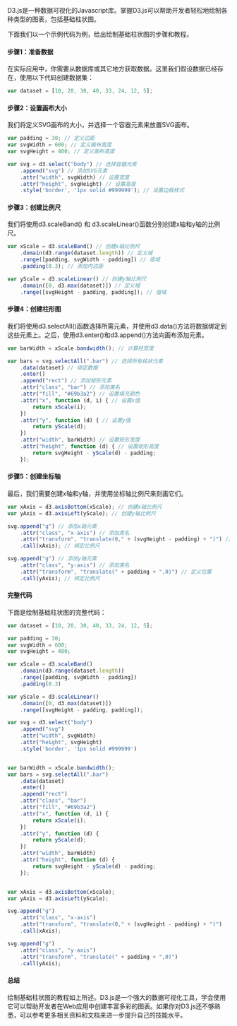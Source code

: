 D3.js是一种数据可视化的Javascript库。掌握D3.js可以帮助开发者轻松地绘制各种类型的图表，包括基础柱状图。

下面我们以一个示例代码为例，给出绘制基础柱状图的步骤和教程。

#### 步骤1：准备数据

在实际应用中，你需要从数据库或其它地方获取数据。这里我们假设数据已经存在，使用以下代码创建数据集：

```javascript
var dataset = [10, 20, 30, 40, 33, 24, 12, 5];
```

#### 步骤2：设置画布大小

我们将定义SVG画布的大小，并选择一个容器元素来放置SVG画布。

```javascript
var padding = 30; // 定义边距
var svgWidth = 600; // 定义画布宽度
var svgHeight = 400; // 定义画布高度

var svg = d3.select("body") // 选择容器元素
    .append("svg") // 添加SVG元素
    .attr("width", svgWidth) // 设置宽度
    .attr("height", svgHeight) // 设置高度
    .style('border', '1px solid #999999'); // 设置边框样式
```

#### 步骤3：创建比例尺

我们将使用d3.scaleBand() 和 d3.scaleLinear()函数分别创建x轴和y轴的比例尺。

```javascript
var xScale = d3.scaleBand() // 创建x轴比例尺
    .domain(d3.range(dataset.length)) // 定义域
    .range([padding, svgWidth - padding]) // 值域
    .padding(0.3); // 添加内边距

var yScale = d3.scaleLinear() // 创建y轴比例尺
    .domain([0, d3.max(dataset)]) // 定义域
    .range([svgHeight - padding, padding]); // 值域
```

#### 步骤4：创建柱形图

我们将使用d3.selectAll()函数选择所需元素，并使用d3.data()方法将数据绑定到这些元素上。之后，使用d3.enter()和d3.append()方法向画布添加元素。

```javascript
var barWidth = xScale.bandwidth(); // 计算柱宽度

var bars = svg.selectAll(".bar") // 选择所有柱状元素
    .data(dataset) // 绑定数据
    .enter() 
    .append("rect") // 添加矩形元素
    .attr("class", "bar") // 添加类名
    .attr("fill", "#69b3a2") // 设置填充颜色
    .attr("x", function (d, i) { // 设置x值
        return xScale(i);
    })
    .attr("y", function (d) { // 设置y值
        return yScale(d);
    })
    .attr("width", barWidth) // 设置矩形宽度
    .attr("height", function (d) { // 设置矩形高度
        return svgHeight - yScale(d) - padding;
    });
```

#### 步骤5：创建坐标轴

最后，我们需要创建x轴和y轴，并使用坐标轴比例尺来刻画它们。

```javascript
var xAxis = d3.axisBottom(xScale); // 创建x轴比例尺
var yAxis = d3.axisLeft(yScale); // 创建y轴比例尺

svg.append("g") // 添加x轴元素
    .attr("class", "x-axis") // 添加类名
    .attr("transform", "translate(0," + (svgHeight - padding) + ")") // 定义位置
    .call(xAxis); // 绑定比例尺

svg.append("g") // 添加y轴元素
    .attr("class", "y-axis") // 添加类名
    .attr("transform", "translate(" + padding + ",0)") // 定义位置
    .call(yAxis); // 绑定比例尺
```
#### 完整代码

下面是绘制基础柱状图的完整代码：

```javascript
var dataset = [10, 20, 30, 40, 33, 24, 12, 5];

var padding = 30;
var svgWidth = 600;
var svgHeight = 400;

var xScale = d3.scaleBand()
    .domain(d3.range(dataset.length))
    .range([padding, svgWidth - padding])
    .padding(0.3)

var yScale = d3.scaleLinear()
    .domain([0, d3.max(dataset)])
    .range([svgHeight - padding, padding]);

var svg = d3.select("body")
    .append("svg")
    .attr("width", svgWidth)
    .attr("height", svgHeight)
    .style('border', '1px solid #999999')


var barWidth = xScale.bandwidth();
var bars = svg.selectAll(".bar")
    .data(dataset)
    .enter()
    .append("rect")
    .attr("class", "bar")
    .attr("fill", "#69b3a2")
    .attr("x", function (d, i) {
        return xScale(i);
    })
    .attr("y", function (d) {
        return yScale(d);
    })
    .attr("width", barWidth)
    .attr("height", function (d) {
        return svgHeight - yScale(d) - padding;
    });


var xAxis = d3.axisBottom(xScale);
var yAxis = d3.axisLeft(yScale);

svg.append("g")
    .attr("class", "x-axis")
    .attr("transform", "translate(0," + (svgHeight - padding) + ")")
    .call(xAxis);

svg.append("g")
    .attr("class", "y-axis")
    .attr("transform", "translate(" + padding + ",0)")
    .call(yAxis);
```

#### 总结

绘制基础柱状图的教程如上所述。D3.js是一个强大的数据可视化工具，学会使用它可以帮助开发者在Web应用中创建丰富多彩的图表。如果你对D3.js还不够熟悉，可以参考更多相关资料和文档来进一步提升自己的技能水平。